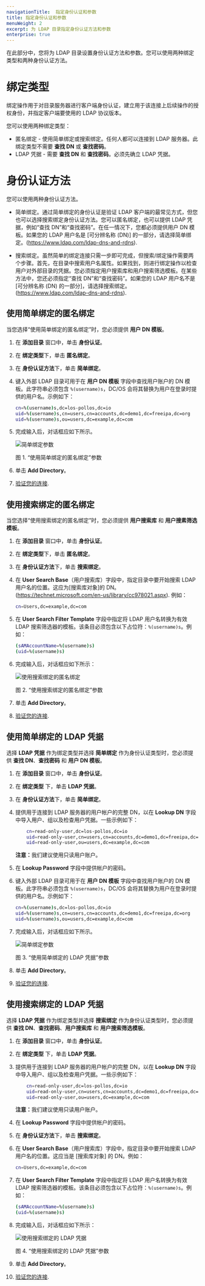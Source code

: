 ```yaml
---
navigationTitle:  指定身份认证和参数
title: 指定身份认证和参数
menuWeight: 2
excerpt: 为 LDAP 目录指定身份认证方法和参数
enterprise: true
---
```

<!-- The source repository for this topic is https://github.com/dcos/dcos-docs-site -->


在此部分中，您将为 LDAP 目录设置身份认证方法和参数。您可以使用两种绑定类型和两种身份认证方法。

# 绑定类型

绑定操作用于对目录服务器进行客户端身份认证，建立用于该连接上后续操作的授权身份，并指定客户端要使用的 LDAP 协议版本。

您可以使用两种绑定类型：

- 匿名绑定 - 使用简单绑定或搜索绑定。任何人都可以连接到 LDAP 服务器。此绑定类型不需要 **查找 DN** 或 **查找密码**。
- LDAP 凭据 - 需要 **查找 DN** 和 **查找密码**。必须先确立 LDAP 凭据。

# 身份认证方法

您可以使用两种身份认证方法。

- 简单绑定。通过简单绑定的身份认证是验证 LDAP 客户端的最常见方式，但您也可以选择搜索绑定身份认证方法。您可以匿名绑定，也可以提供 LDAP 凭据，例如“查找 DN”和“查找密码”。在任一情况下，您都必须提供用户 DN 模板。如果您的 LDAP 用户名是 [可分辨名称 (DN)] 的一部分，请选择简单绑定。(https://www.ldap.com/ldap-dns-and-rdns).

- 搜索绑定。虽然简单的绑定连接只需一步即可完成，但搜索/绑定操作需要两个步骤。首先，在目录中搜索用户名属性。如果找到，则进行绑定操作以检查用户对外部目录的凭据。您必须指定用户搜索库和用户搜索筛选模板。在某些方法中，您还必须指定“查找 DN”和“查找密码”。如果您的 LDAP 用户名不是 [可分辨名称 (DN) 的一部分]，请选择搜索绑定。(https://www.ldap.com/ldap-dns-and-rdns).

## 使用简单绑定的匿名绑定

当您选择“使用简单绑定的匿名绑定”时，您必须提供 **用户 DN 模板**。

1. 在 **添加目录** 窗口中，单击 **身份认证**。
1. 在 **绑定类型**下，单击 **匿名绑定**。
1. 在 **身份认证方法**下，单击 **简单绑定**。
1. 键入外部 LDAP 目录可用于在 **用户 DN 模板** 字段中查找用户账户的 DN 模板。此字符串必须包含 `%(username)s`，DC/OS 会将其替换为用户在登录时提供的用户名。示例如下：

    ```bash
    cn=%(username)s,dc=los-pollos,dc=io
    uid=%(username)s,cn=users,cn=accounts,dc=demo1,dc=freeipa,dc=org
    uid=%(username)s,ou=users,dc=example,dc=com
    ```

1. 完成输入后，对话框应如下所示。

    ![简单绑定参数](/mesosphere/dcos/cn/1.13/img/GUI-LDAP-anonymous-simple-bind.png)

    图 1. “使用简单绑定的匿名绑定”参数 

1. 单击 **Add Directory**。

1. [验证您的连接](/mesosphere/dcos/cn/1.13/security/ent/ldap/ldap-verify/).

## 使用搜索绑定的匿名绑定

当您选择“使用搜索绑定的匿名绑定”时，您必须提供 **用户搜索库** 和 **用户搜素筛选模板**。

1. 在 **添加目录** 窗口中，单击 **身份认证**。
1. 在 **绑定类型**下，单击 **匿名绑定**。
1. 在 **身份认证方法**下，单击 **搜索绑定**。
1. 在 **User Search Base**（用户搜索库）字段中，指定目录中要开始搜索 LDAP 用户名的位置。这应为[搜索库对象]的 DN。(https://technet.microsoft.com/en-us/library/cc978021.aspx). 例如：

    ```bash
    cn=Users,dc=example,dc=com 
    ```

1. 在 **User Search Filter Template** 字段中指定将 LDAP 用户名转换为有效 LDAP 搜索筛选器的模板。该条目必须包含以下占位符：`%(username)s`。例如：

    ```bash
    (sAMAccountName=%(username)s)
    (uid=%(username)s)
    ```
1. 完成输入后，对话框应如下所示：

    ![使用搜索绑定的匿名绑定](/mesosphere/dcos/cn/1.13/img/GUI-LDAP-anonymous-search-bind.png)

    图 2. “使用搜索绑定的匿名绑定”参数

1. 单击 **Add Directory**。
1. [验证您的连接](/mesosphere/dcos/cn/1.13/security/ent/ldap/ldap-verify/).

## 使用简单绑定的 LDAP 凭据

选择 **LDAP 凭据** 作为绑定类型并选择 **简单绑定** 作为身份认证类型时，您必须提供 **查找 DN**、**查找密码** 和 **用户 DN 模板**。

1. 在 **添加目录** 窗口中，单击 **身份认证**。
1. 在 **绑定类型** 下，单击 **LDAP 凭据**。
1. 在 **身份认证方法**下，单击 **简单绑定**。
1. 提供用于连接到 LDAP 服务器的用户帐户的完整 DN，以在 **Lookup DN** 字段中导入用户、组以及检查用户凭据。一些示例如下：

    ```bash
        cn=read-only-user,dc=los-pollos,dc=io
        uid=read-only-user,cn=users,cn=accounts,dc=demo1,dc=freeipa,dc=org
        uid=read-only-user,ou=users,dc=example,dc=com
    ```

    <p class="message--note"><strong>注意：</strong>我们建议使用只读用户账户。</p>

1. 在 **Lookup Password** 字段中提供帐户的密码。

1. 键入外部 LDAP 目录可用于在 **用户 DN 模板** 字段中查找用户账户的 DN 模板。此字符串必须包含 `%(username)s`，DC/OS 会将其替换为用户在登录时提供的用户名。示例如下：

    ```bash
    cn=%(username)s,dc=los-pollos,dc=io
    uid=%(username)s,cn=users,cn=accounts,dc=demo1,dc=freeipa,dc=org
    uid=%(username)s,ou=users,dc=example,dc=com
    ```

1. 完成输入后，对话框应如下所示。

    ![简单绑定参数](/mesosphere/dcos/cn/1.13/img/GUI-LDAP-credentials-simple.png)

    图 3. “使用简单绑定的 LDAP 凭据”参数 

1. 单击 **Add Directory**。

1. [验证您的连接](/mesosphere/dcos/cn/1.13/security/ent/ldap/ldap-verify/).

## 使用搜索绑定的 LDAP 凭据

选择 **LDAP 凭据** 作为绑定类型并选择 **搜索绑定** 作为身份认证类型时，您必须提供 **查找 DN**、**查找密码**、**用户搜索库** 和 **用户搜索筛选模板**。

1. 在 **添加目录** 窗口中，单击 **身份认证**。
1. 在 **绑定类型** 下，单击 **LDAP 凭据**。
1. 提供用于连接到 LDAP 服务器的用户帐户的完整 DN，以在 **Lookup DN** 字段中导入用户、组以及检查用户凭据。一些示例如下：

    ```bash
        cn=read-only-user,dc=los-pollos,dc=io
        uid=read-only-user,cn=users,cn=accounts,dc=demo1,dc=freeipa,dc=org
        uid=read-only-user,ou=users,dc=example,dc=com
    ```

    <p class="message--note"><strong>注意：</strong>我们建议使用只读用户账户。</p>

1. 在 **Lookup Password** 字段中提供帐户的密码。
1. 在 **身份认证方法**下，单击 **搜索绑定**。
1. 在 **User Search Base**（用户搜索库）字段中，指定目录中要开始搜索 LDAP 用户名的位置。这应当是 [搜索库对象] 的 DN。例如：

    ```bash
    cn=Users,dc=example,dc=com 
    ```

1. 在 **User Search Filter Template** 字段中指定将 LDAP 用户名转换为有效 LDAP 搜索筛选器的模板。该条目必须包含以下占位符：`%(username)s`。例如：

    ```bash
    (sAMAccountName=%(username)s)
    (uid=%(username)s)
    ```
1. 完成输入后，对话框应如下所示：

    ![使用搜索绑定的 LDAP 凭据](/mesosphere/dcos/cn/1.13/img/GUI-LDAP-credentials-search.png)

    图 4. “使用搜索绑定的 LDAP 凭据”参数

1. 单击 **Add Directory**。
1. [验证您的连接](/mesosphere/dcos/cn/1.13/security/ent/ldap/ldap-verify/).

